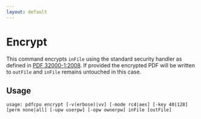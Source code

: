 ```yaml
---
layout: default
---
```


# Encrypt

This command encrypts `inFile` using the standard security handler as defined in [PDF 32000-1:2008](https://www.adobe.com/content/dam/acom/en/devnet/pdf/pdfs/PDF32000_2008.pdf). If provided the encrypted PDF will be written to `outFile` and `inFile` remains untouched in this case.

## Usage

```
usage: pdfcpu encrypt [-v(erbose)|vv] [-mode rc4|aes] [-key 40|128] [perm none|all] [-upw userpw] [-opw ownerpw] inFile [outFile]
```

